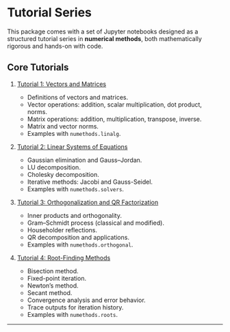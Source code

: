 # Tutorial Series

This package comes with a set of Jupyter notebooks designed as a structured tutorial series in **numerical methods**, both mathematically rigorous and hands-on with code.

## Core Tutorials

1. [Tutorial 1: Vectors and Matrices](./tutorial1_vectors_matrices.ipynb)

   - Definitions of vectors and matrices.
   - Vector operations: addition, scalar multiplication, dot product, norms.
   - Matrix operations: addition, multiplication, transpose, inverse.
   - Matrix and vector norms.
   - Examples with `numethods.linalg`.

2. [Tutorial 2: Linear Systems of Equations](./tutorial2_linear_systems.ipynb)

   - Gaussian elimination and Gauss–Jordan.
   - LU decomposition.
   - Cholesky decomposition.
   - Iterative methods: Jacobi and Gauss-Seidel.
   - Examples with `numethods.solvers`.

3. [Tutorial 3: Orthogonalization and QR Factorization](./tutorial3_orthogonalization.ipynb)

   - Inner products and orthogonality.
   - Gram–Schmidt process (classical and modified).
   - Householder reflections.
   - QR decomposition and applications.
   - Examples with `numethods.orthogonal`.

4. [Tutorial 4: Root-Finding Methods](./tutorial4_root_finding.ipynb)

   - Bisection method.
   - Fixed-point iteration.
   - Newton’s method.
   - Secant method.
   - Convergence analysis and error behavior.
   - Trace outputs for iteration history.
   - Examples with `numethods.roots`.

---
